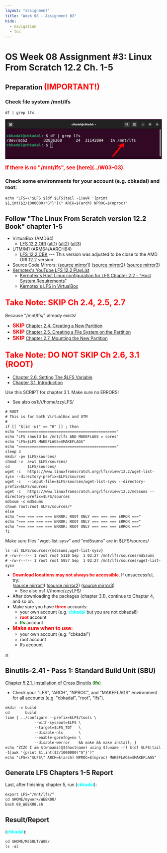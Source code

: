 ```yaml
---
layout: "assignment"
title: "Week 08 - Assignment 03"
hide:
  - navigation
  - toc
---
```


# OS Week 08 Assignment #3: Linux From Scratch 12.2 Ch. 1-5

## Preparation <span style="color:red; font-weight:bold; font-size:larger;">(IMPORTANT!)</span>

### Check file system /mnt/lfs

```
df | grep lfs

```

![Screenshot](../assets/images/W08/3/demOS-B-000.jpg)<br>

<span style="color:red; font-weight:bold; font-size:larger;">
If there is no "/mnt/lfs", see [here](../W03-03).
</span>

### Check some environments for your account (e.g. cbkadal) and root:

```
echo "LFS=\"$LFS $(df $LFS|tail -1|awk '{print $1,int($2/1000000)"G"}')\" ARCH=$(arch) NPROC=$(nproc)"

```

## Follow "The Linux From Scratch version 12.2 Book" chapter 1-5
* VirtualBox (AMD64)
  * [LFS 12.2 ORI](https://www.linuxfromscratch.org/lfs/view/12.2/)
  ([alt1](https://lfs.mirrors.hoobly.com/lfs/view/12.2/))
  ([alt2](https://lfs-hk.koddos.net/lfs/view/12.2/))
  ([alt3](https://lfs.mirror.fileplanet.com/lfs/view/12.2/))
* UTM/M1 (ARM64/AARCH64)
  * [LFS 12.2 CBK](https://lfs.vlsm.org/arm64/) ---
    This version was adjusted to be close to the AMD ORI 12.2 version.
* Source Code Mirrors:
  ([source mirror1](https://lfs.gnlug.org/pub/lfs/lfs-packages/12.2/))
  ([source mirror2](https://mirror.fileplanet.com/lfs/pub/lfs/lfs-packages/12.2/))
  ([source mirror3](https://mirror.koddos.net/lfs/lfs-packages/12.2/))
* [Kernotex's YouTube LFS 12.2 PlayList](https://www.youtube.com/playlist?list=PLyc5xVO2uDsDzdT8lkx430hZ-gY69wgS3)
  * [Kernotex's Host Linux configuration for LFS Chapter 2.2 - "Host System Requirements"](https://www.youtube.com/playlist?list=PLyc5xVO2uDsCQChvKRDhF-cvsguDfd-y2)
  * [Kernotex's LFS in VirtualBox](https://www.youtube.com/playlist?list=PLyc5xVO2uDsB4gJ2dPySvs2eK_roFwKeb)

## <span style="color:red; font-weight:bold; font-size:larger;">Take Note: SKIP Ch 2.4, 2.5, 2.7</span>
Because "/mnt/lfs/" already exists!

* <span style="color:red; font-weight:bold; font-size:larger;">SKIP</span>
  [Chapter 2.4. Creating a New Partition](https://www.linuxfromscratch.org/lfs/view/12.2/chapter02/creatingpartition.html) 
* <span style="color:red; font-weight:bold; font-size:larger;">SKIP</span>
  [Chapter 2.5. Creating a File System on the Partition](https://www.linuxfromscratch.org/lfs/view/12.2/chapter02/creatingfilesystem.html)
* <span style="color:red; font-weight:bold; font-size:larger;">SKIP</span>
  [Chapter 2.7. Mounting the New Partition](https://www.linuxfromscratch.org/lfs/view/12.2/chapter02/mounting.html)

## <span style="color:red; font-weight:bold; font-size:larger;">Take Note: DO NOT SKIP Ch 2.6, 3.1 (ROOT)</span>
* [Chapter 2.6. Setting The $LFS Variable](https://www.linuxfromscratch.org/lfs/view/11.1/chapter02/aboutlfs.html)
* [Chapter 3.1. Introduction](https://www.linuxfromscratch.org/lfs/view/11.1/chapter03/introduction.html)

Use this SCRIPT for chapter 3.1. Make sure no ERRORS!
* See also os1:///home/zzyLFS/

```
# ROOT
# This is for both VirtualBox and UTM
#
if [[ "$(id -u)" == "0" ]] ; then
echo "============================================"
echo "LFS should be /mnt/lfs AND MAKEFLAGS = cores"
echo "LFS=$LFS MAKEFLAGS=$MAKEFLAGS"
echo "============================================"
sleep 3
mkdir -pv $LFS/sources/
chmod -v  a+wt $LFS/sources/
cd        $LFS/sources/
wget -c   https://www.linuxfromscratch.org/lfs/view/12.2/wget-list-sysv --directory-prefix=$LFS/sources
wget -c   --input-file=$LFS/sources/wget-list-sysv --directory-prefix=$LFS/sources
wget -c   https://www.linuxfromscratch.org/lfs/view/12.2/md5sums --directory-prefix=$LFS/sources
md5sum -c md5sums
chown root:root $LFS/sources/*
else
echo "=== === === === ERROR: ROOT ONLY === === === ERROR ==="
echo "=== === === === ERROR: ROOT ONLY === === === ERROR ==="
echo "=== === === === ERROR: ROOT ONLY === === === ERROR ==="
fi

```

Make sure files "wget-list-sysv" and "md5sums" are in $LFS/sources/

```
ls -al $LFS/sources/{md5sums,wget-list-sysv}
# -rw-r--r-- 1 root root 5110 Sep  1 02:27 /mnt/lfs/sources/md5sums
# -rw-r--r-- 1 root root 5957 Sep  1 02:27 /mnt/lfs/sources/wget-list-sysv

```
   
* <span style="color:red; font-weight:bold;">Download locations may not always be accessible</span>.
  If unsuccessful, try:<br>
  ([source mirror1](https://lfs.gnlug.org/pub/lfs/lfs-packages/12.2/))
  ([source mirror2](https://mirror.fileplanet.com/lfs/pub/lfs/lfs-packages/12.2/))
  ([source mirror3](https://mirror.koddos.net/lfs/lfs-packages/12.2/))
  * See also os1:///home/zzyLFS/
* After downloading the packages (chapter 3.1), continue to Chapter 4, and so on.
* Make sure you have <span style="color:red; font-weight:bold;">three</span> accounts:
  * your own account (e.g. <span style="color:cyan; font-weight:bold;">cbkadal</span> but you are not cbkadal!)
  * <span style="color:red; font-weight:bold;">root</span> account
  * <span style="color:green; font-weight:bold;">lfs</span> account
* <span style="color:red; font-weight:bold; font-size:larger;">Make sure when to use:</span>
  * your own account (e.g. "cbkadal")
  * root account
  * lfs account

[&#x213C;](#)<br id="idx007">
## Binutils-2.41 - Pass 1: Standard Build Unit (SBU)
[Chapter 5.2.1. Installation of Cross Binutils](https://www.linuxfromscratch.org/lfs/view/12.2/chapter05/binutils-pass1.html) (<span style="color:green; font-weight:bold;">lfs</span>)
* Check your "LFS", "ARCH", "NPROC", and "MAKEFLAGS" environment for all accounts (e.g. "cbkadal", "root", "lfs").

```
mkdir -v build
cd       build
time { ../configure --prefix=$LFS/tools \
             --with-sysroot=$LFS \
             --target=$LFS_TGT   \
             --disable-nls       \
             --enable-gprofng=no \
             --disable-werror    && make && make install; }
echo "ZCZC I am $(whoami)@$(hostname) using $(uname -r) $(df $LFS|tail -1|awk '{print $1,int($2/1000000)"G"}')" 
echo "LFS=\"$LFS\" ARCH=$(arch) NPROC=$(nproc) MAKEFLAGS=$MAKEFLAGS"

```

## Generate LFS Chapters 1-5 Report

Last, after finishing chapter 5, run (<span style="color:cyan; font-weight:bold;">cbkadal</span>):

```
export LFS="/mnt/lfs/"
cd $HOME/mywork/WEEK08/
bash 08_WEEK08.sh

```

## Result/Report

(<span style="color:cyan; font-weight:bold;">cbkadal</span>):

```
cd $HOME/RESULT/W08/
ls -al

```
